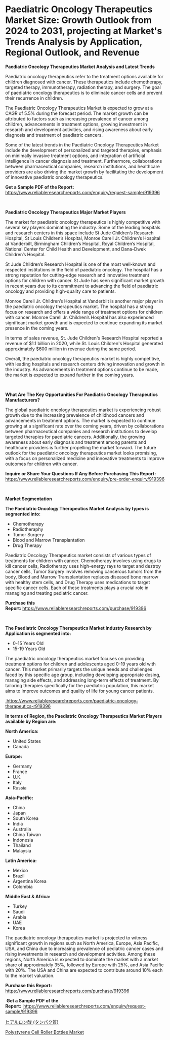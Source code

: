 <p><h1>Paediatric Oncology Therapeutics Market Size: Growth Outlook from 2024 to 2031, projecting at Market's Trends Analysis by Application, Regional Outlook, and Revenue</h1></p><p><strong>Paediatric Oncology Therapeutics Market Analysis and Latest Trends</strong></p>
<p><p>Paediatric oncology therapeutics refer to the treatment options available for children diagnosed with cancer. These therapeutics include chemotherapy, targeted therapy, immunotherapy, radiation therapy, and surgery. The goal of paediatric oncology therapeutics is to eliminate cancer cells and prevent their recurrence in children.</p><p>The Paediatric Oncology Therapeutics Market is expected to grow at a CAGR of 5.5% during the forecast period. The market growth can be attributed to factors such as increasing prevalence of cancer among children, advancements in treatment options, growing investment in research and development activities, and rising awareness about early diagnosis and treatment of paediatric cancers.</p><p>Some of the latest trends in the Paediatric Oncology Therapeutics Market include the development of personalized and targeted therapies, emphasis on minimally invasive treatment options, and integration of artificial intelligence in cancer diagnosis and treatment. Furthermore, collaborations between pharmaceutical companies, research institutions, and healthcare providers are also driving the market growth by facilitating the development of innovative paediatric oncology therapeutics.</p></p>
<p><strong>Get a Sample PDF of the Report:&nbsp;</strong> <a href="https://www.reliableresearchreports.com/enquiry/request-sample/919396">https://www.reliableresearchreports.com/enquiry/request-sample/919396</a></p>
<p>&nbsp;</p>
<p><strong>Paediatric Oncology Therapeutics Major Market Players</strong></p>
<p><p>The market for paediatric oncology therapeutics is highly competitive with several key players dominating the industry. Some of the leading hospitals and research centers in this space include St Jude Children’s Research Hospital, St Louis Children’s Hospital, Monroe Carell Jr. Children’s Hospital at Vanderbilt, Birmingham Children’s Hospital, Royal Children’s Hospital, National Center for Child Health and Development, and Dana-Dwek Children’s Hospital.</p><p>St Jude Children’s Research Hospital is one of the most well-known and respected institutions in the field of paediatric oncology. The hospital has a strong reputation for cutting-edge research and innovative treatment options for children with cancer. St Jude has seen significant market growth in recent years due to its commitment to advancing the field of paediatric oncology and providing high-quality care to patients.</p><p>Monroe Carell Jr. Children’s Hospital at Vanderbilt is another major player in the paediatric oncology therapeutics market. The hospital has a strong focus on research and offers a wide range of treatment options for children with cancer. Monroe Carell Jr. Children’s Hospital has also experienced significant market growth and is expected to continue expanding its market presence in the coming years.</p><p>In terms of sales revenue, St. Jude Children's Research Hospital reported a revenue of $1.1 billion in 2020, while St. Louis Children's Hospital generated approximately $600 million in revenue during the same period.</p><p>Overall, the paediatric oncology therapeutics market is highly competitive, with leading hospitals and research centers driving innovation and growth in the industry. As advancements in treatment options continue to be made, the market is expected to expand further in the coming years.</p></p>
<p>&nbsp;</p>
<p><strong>What Are The Key Opportunities For Paediatric Oncology Therapeutics Manufacturers?</strong></p>
<p><p>The global paediatric oncology therapeutics market is experiencing robust growth due to the increasing prevalence of childhood cancers and advancements in treatment options. The market is expected to continue growing at a significant rate over the coming years, driven by collaborations between pharmaceutical companies and research institutions to develop targeted therapies for paediatric cancers. Additionally, the growing awareness about early diagnosis and treatment among parents and healthcare providers is further propelling the market forward. The future outlook for the paediatric oncology therapeutics market looks promising, with a focus on personalized medicine and innovative treatments to improve outcomes for children with cancer.</p></p>
<p><strong>Inquire or Share Your Questions If Any Before Purchasing This Report:</strong> <a href="https://www.reliableresearchreports.com/enquiry/pre-order-enquiry/919396">https://www.reliableresearchreports.com/enquiry/pre-order-enquiry/919396</a></p>
<p>&nbsp;</p>
<p><strong>Market Segmentation</strong></p>
<p><strong>The Paediatric Oncology Therapeutics Market Analysis by types is segmented into:</strong></p>
<p><ul><li>Chemotherapy</li><li>Radiotheraphy</li><li>Tumor Surgery</li><li>Blood and Marrow Transplantation</li><li>Drug Therapy</li></ul></p>
<p><p>Paediatric Oncology Therapeutics market consists of various types of treatments for children with cancer. Chemotherapy involves using drugs to kill cancer cells, Radiotherapy uses high-energy rays to target and destroy cancer cells, Tumor Surgery involves removing cancerous tumors from the body, Blood and Marrow Transplantation replaces diseased bone marrow with healthy stem cells, and Drug Therapy uses medications to target specific cancer cells. Each of these treatments plays a crucial role in managing and treating pediatric cancer.</p></p>
<p><strong>Purchase this Report:&nbsp;</strong><a href="https://www.reliableresearchreports.com/purchase/919396">https://www.reliableresearchreports.com/purchase/919396</a></p>
<p>&nbsp;</p>
<p><strong>The Paediatric Oncology Therapeutics Market Industry Research by Application is segmented into:</strong></p>
<p><ul><li>0-15 Years Old</li><li>15-19 Years Old</li></ul></p>
<p><p>The paediatric oncology therapeutics market focuses on providing treatment options for children and adolescents aged 0-19 years old with cancer. This market primarily targets the unique needs and challenges faced by this specific age group, including developing appropriate dosing, managing side effects, and addressing long-term effects of treatment. By tailoring therapies specifically for the paediatric population, this market aims to improve outcomes and quality of life for young cancer patients.</p></p>
<p><a href="https://www.reliableresearchreports.com/paediatric-oncology-therapeutics-r919396">&nbsp;https://www.reliableresearchreports.com/paediatric-oncology-therapeutics-r919396</a></p>
<p><strong>In terms of Region, the Paediatric Oncology Therapeutics Market Players available by Region are:</strong></p>
<p>
    <p> <strong> North America: </strong>
        <ul>
            <li>United States</li>
            <li>Canada</li>
        </ul>
        </p> 
    <p> <strong> Europe: </strong>
        <ul>
            <li>Germany</li>
            <li>France</li>
            <li>U.K.</li>
            <li>Italy</li>
            <li>Russia</li>
        </ul>
        </p> 
    <p> <strong> Asia-Pacific: </strong>
        <ul>
            <li>China</li>
            <li>Japan</li>
            <li>South Korea</li>
            <li>India</li>
            <li>Australia</li>
            <li>China Taiwan</li>
            <li>Indonesia</li>
            <li>Thailand</li>
            <li>Malaysia</li>
        </ul>
        </p> 
    <p> <strong> Latin America: </strong>
        <ul>
            <li>Mexico</li>
            <li>Brazil</li>
            <li>Argentina Korea</li>
            <li>Colombia</li>
        </ul>
        </p> 
    <p> <strong> Middle East & Africa: </strong>
        <ul>
            <li>Turkey</li>
            <li>Saudi</li>
            <li>Arabia</li>
            <li>UAE</li>
            <li>Korea</li>
        </ul>
    </p>
    </p>
<p><p>The paediatric oncology therapeutics market is projected to witness significant growth in regions such as North America, Europe, Asia Pacific, USA, and China due to increasing prevalence of pediatric cancer cases and rising investments in research and development activities. Among these regions, North America is expected to dominate the market with a market share of approximately 35%, followed by Europe with 25%, and Asia Pacific with 20%. The USA and China are expected to contribute around 10% each to the market valuation.</p></p>
<p><strong>Purchase this Report: </strong><a href="https://www.reliableresearchreports.com/purchase/919396">https://www.reliableresearchreports.com/purchase/919396</a></p>
<p>&nbsp;<strong>Get a Sample PDF of the Report:&nbsp;&nbsp;</strong><a href="https://www.reliableresearchreports.com/enquiry/request-sample/919396">https://www.reliableresearchreports.com/enquiry/request-sample/919396</a></p>
<p><strong></strong></p>
<p><p><a href="https://github.com/AaronVargas43/Market-Research-Report-List-2/blob/main/8830769175517.md">ヒアルロン酸 (タンパク質)</a></p><p><a href="https://github.com/mooaaztarek/Market-Research-Report-List-1/blob/main/polystyrene-cell-roller-bottles-market.md">Polystyrene Cell Roller Bottles Market</a></p></p>